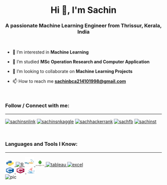 <h1 align="center">Hi 👋, I'm Sachin</h1>
<h3 align="center">A passionate Machine Learning Engineer from Thrissur, Kerala, India</h3>
 <br>
 
- 🔭 I’m interested in **Machine Learning**

- 🌱 I’m studied **MSc Operation Research and Computer Application**

- 👯 I’m looking to collaborate on **Machine Learning Projects**


- 📫 How to reach me **sachinbca214101998@gmail.com** 


<br>
<h3 align="left">Follow / Connect with me:</h3>
<hr><p align="left"></hr>
<a href="https://linkedin.com/in/sachin-s-n-b6820b1b0" target="blank"><img align="center" src="https://raw.githubusercontent.com/rahuldkjain/github-profile-readme-generator/master/src/images/icons/Social/linked-in-alt.svg" alt="sachinsnlink" height="20" width="30" /></a>
<a href="https://kaggle.com/sachinsn" target="blank"><img align="center" src="https://raw.githubusercontent.com/rahuldkjain/github-profile-readme-generator/master/src/images/icons/Social/kaggle.svg" alt="sachinsnkaggle" height="20" width="30" /></a>
 <a href="https://www.hackerrank.com/sachinbca2141011" target="blank"><img align="center" src="https://raw.githubusercontent.com/rahuldkjain/github-profile-readme-generator/master/src/images/icons/Social/hackerrank.svg" alt="sachhackerrank" height="20" width="30" /></a>
<a href="https://fb.com/sachu.sachinsn" target="blank"><img align="center" src="https://raw.githubusercontent.com/rahuldkjain/github-profile-readme-generator/master/src/images/icons/Social/facebook.svg" alt="sachfb" height="20" width="30" /></a>
<a href="https://instagram.com/i_n_s_i_d_e_r_55555/" target="blank"><img align="center" src="https://raw.githubusercontent.com/rahuldkjain/github-profile-readme-generator/master/src/images/icons/Social/instagram.svg" alt="sachinst" height="20" width="30" /></a>
</p>


<br>
<h3 align="left">Languages and Tools I Know:</h3>
<hr><p align="left"></hr> 
 <a href="https://www.python.org" target="_blank"> <img src="https://raw.githubusercontent.com/devicons/devicon/master/icons/python/python-original.svg" alt="python" width="30" height="20"/> </a>
 <a href="https://https://www.r-project.org" target="_blank"> <img src="https://user-images.githubusercontent.com/85150311/131162546-6571e0a6-46e4-461d-b8d7-1d924b6539a9.png" alt="R" width="40" height="30"/> </a>
 <a href="https://www.mysql.com/" target="_blank"> <img src="https://raw.githubusercontent.com/devicons/devicon/master/icons/mysql/mysql-original-wordmark.svg" alt="mysql" width="30" height="30"/> </a>
 <a href="https://www.mongodb.com/" target="_blank"> <img src="https://raw.githubusercontent.com/devicons/devicon/master/icons/mongodb/mongodb-original-wordmark.svg" alt="mongodb" width="30" height="20"/> </a>
  <a href="https://www.tableau.com/" target="_blank"> <img src="https://user-images.githubusercontent.com/85150311/131167548-b79cdd82-df72-44f1-8991-8545607cde52.png" alt="tableau" width="40" height="25"/> </a> 
 <a href="https://support.microsoft.com/en-us/office/excel-video-training-9bc05390-e94c-46af-a5b3-d7c22f6990bb" target="_blank"> <img src="https://user-images.githubusercontent.com/85150311/131209789-7d6f2b49-a459-4ba3-922b-63bae2d0e2cc.jpg" alt="excel" width="30" height="20"/> </a> 
 <br>
 <a href="https://www.cprogramming.com/" target="_blank"> <img src="https://raw.githubusercontent.com/devicons/devicon/master/icons/c/c-original.svg" alt="c" width="30" height="20"/> </a> 
 <a href="https://www.w3schools.com/cpp/" target="_blank"> <img src="https://raw.githubusercontent.com/devicons/devicon/master/icons/cplusplus/cplusplus-original.svg" alt="cplusplus" width="30" height="20"/> </a> 
 <a href="https://www.java.com" target="_blank"> <img src="https://raw.githubusercontent.com/devicons/devicon/master/icons/java/java-original.svg" alt="java" width="30" height="20"/> </a> 
 <img src="https://user-images.githubusercontent.com/85150311/131164563-8d4b9496-cfe2-4898-a264-51bf6e13b4e7.gif" alt="pic"width="600" height="450" align="right"/> 
 
 
</p>




               

<!---
Sachinsn19/Sachinsn19 is a ✨ special ✨ repository because its `README.md` (this file) appears on your GitHub profile.
You can click the Preview link to take a look at your changes.
--->
